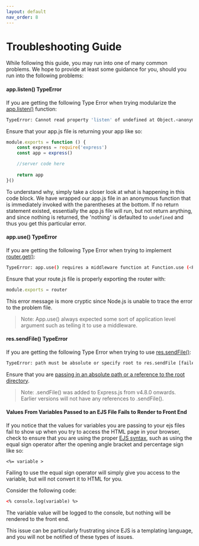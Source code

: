 ```yaml
---
layout: default
nav_order: 8
---
```


# Troubleshooting Guide

While following this guide, you may run into one of many common problems. We hope to provide at least some guidance for you, should you run into the following problems:

#### app.listen() TypeError

If you are getting the following Type Error when trying modularize the [app.listen()](https://expressjs.com/en/api.html#app.listen) function:

```bash
TypeError: Cannot read property 'listen' of undefined at Object.<anonymous> (<PATH>)
```

Ensure that your app.js file is returning your app like so:

```javascript
module.exports = function () {
    const express = require('express')
    const app = express()

    //server code here
    
    return app
}()
```

To understand why, simply take a closer look at what is happening in this code block. We have wrapped our app.js file in an anonymous function that is immediately invoked with the parentheses at the bottom. If no return statement existed, essentially the app.js file will run, but not return anything, and since nothing is returned, the 'nothing' is defaulted to ```undefined``` and thus you get this particular error.

#### app.use() TypeError

If you are getting the following Type Error when trying to implement [router.get()](https://expressjs.com/en/guide/using-middleware.html#middleware.router):

```bash
TypeError: app.use() requires a middleware function at Function.use (<PATH>)
```

Ensure that your route.js file is properly exporting the router with:

```javascript
module.exports = router
```

This error message is more cryptic since Node.js is unable to trace the error to the problem file.

>Note: App.use() always expected some sort of application level argument such as telling it to use a middleware.

#### res.sendFile() TypeError

If you are getting the following Type Error when trying to use [res.sendFile()](https://expressjs.com/en/api.html#res.sendFile):

```bash
TypeError: path must be absolute or specify root to res.sendFile [failed to parse ...]
```

Ensure that you are [passing in an absolute path or a reference to the root directory](https://stackoverflow.com/questions/26079611/node-js-typeerror-path-must-be-absolute-or-specify-root-to-res-sendfile-failed).

>Note: .sendFile() was added to Express.js from v4.8.0 onwards. Earlier versions will not have any references to .sendFile().

#### Values From Variables Passed to an EJS File Fails to Render to Front End

If you notice that the values for variables you are passing to your ejs files fail to show up when you try to access the HTML page in your browser, check to ensure that you are using the proper [EJS syntax](https://ejs.co/#docs), such as using the equal sign operator after the opening angle bracket and percentage sign like so:
```HMTL
<%= variable >
```

Failing to use the equal sign operator will simply give you access to the variable, but will not convert it to HTML for you.

Consider the following code:

```HTML
<% console.log(variable) %>
```

The variable value will be logged to the console, but nothing will be rendered to the front end.

This issue can be particularly frustrating since EJS is a templating language, and you will not be notified of these types of issues.



